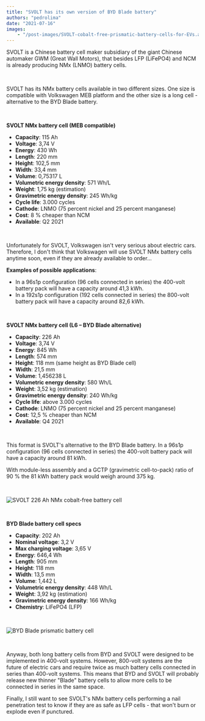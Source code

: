 ```yaml
---
title: "SVOLT has its own version of BYD Blade battery"
authors: "pedrolima"
date: "2021-07-16"
images: 
    - "/post-images/SVOLT-cobalt-free-prismatic-battery-cells-for-EVs.avif"
---
```


SVOLT is a Chinese battery cell maker subsidiary of the giant Chinese automaker GWM (Great Wall Motors), that besides LFP (LiFePO4) and NCM is already producing NMx (LNMO) battery cells.

 

SVOLT has its NMx battery cells available in two different sizes. One size is compatible with Volkswagen MEB platform and the other size is a long cell - alternative to the BYD Blade battery.

 

**SVOLT NMx battery cell (MEB compatible)**

- **Capacity**: 115 Ah
- **Voltage**: 3,74 V
- **Energy**: 430 Wh
- **Length**: 220 mm
- **Height**: 102,5 mm
- **Width**: 33,4 mm
- **Volume**: 0,75317 L
- **Volumetric energy density**: 571 Wh/L
- **Weight**: 1,75 kg (estimation)
- **Gravimetric energy density**: 245 Wh/kg
- **Cycle life**: 3.000 cycles
- **Cathode**: LNMO (75 percent nickel and 25 percent manganese)
- **Cost**: 8 % cheaper than NCM
- **Available**: Q2 2021

 

Unfortunately for SVOLT, Volkswagen isn't very serious about electric cars. Therefore, I don't think that Volkswagen will use SVOLT NMx battery cells anytime soon, even if they are already available to order...

**Examples of possible applications**:

- In a 96s1p configuration (96 cells connected in series) the 400-volt battery pack will have a capacity around 41,3 kWh.
- In a 192s1p configuration (192 cells connected in series) the 800-volt battery pack will have a capacity around 82,6 kWh.

 

**SVOLT NMx battery cell (L6 – BYD Blade alternative)**

- **Capacity**: 226 Ah
- **Voltage**: 3,74 V
- **Energy**: 845 Wh
- **Length**: 574 mm
- **Height**: 118 mm (same height as BYD Blade cell)
- **Width**: 21,5 mm
- **Volume**: 1,456238 L
- **Volumetric energy density**: 580 Wh/L
- **Weight**: 3,52 kg (estimation)
- **Gravimetric energy density**: 240 Wh/kg
- **Cycle life**: above 3.000 cycles
- **Cathode**: LNMO (75 percent nickel and 25 percent manganese)
- **Cost**: 12,5 % cheaper than NCM
- **Available**: Q4 2021

 

This format is SVOLT's alternative to the BYD Blade battery. In a 96s1p configuration (96 cells connected in series) the 400-volt battery pack will have a capacity around 81 kWh.

With module-less assembly and a GCTP (gravimetric cell-to-pack) ratio of 90 % the 81 kWh battery pack would weigh around 375 kg.

 

![SVOLT 226 Ah NMx cobalt-free battery cell](post-images/SVOLT-226-Ah-NMx-cobalt-free-battery-cell.avif)

 

**BYD Blade battery cell specs**

- **Capacity**: 202 Ah
- **Nominal voltage**: 3,2 V
- **Max charging voltage**: 3,65 V
- **Energy**: 646,4 Wh
- **Length**: 905 mm
- **Height**: 118 mm
- **Width**: 13,5 mm
- **Volume**: 1,442 L
- **Volumetric energy density**: 448 Wh/L
- **Weight**: 3,92 kg (estimation)
- **Gravimetric energy density**: 166 Wh/kg
- **Chemistry**: LiFePO4 (LFP)

 

![BYD Blade prismatic battery cell](post-images/BYD-Blade-prismatic-battery-cell.avif)

 

Anyway, both long battery cells from BYD and SVOLT were designed to be implemented in 400-volt systems. However, 800-volt systems are the future of electric cars and require twice as much battery cells connected in series than 400-volt systems. This means that BYD and SVOLT will probably release new thinner "Blade" battery cells to allow more cells to be connected in series in the same space.

Finally, I still want to see SVOLT's NMx battery cells performing a nail penetration test to know if they are as safe as LFP cells - that won't burn or explode even if punctured.
